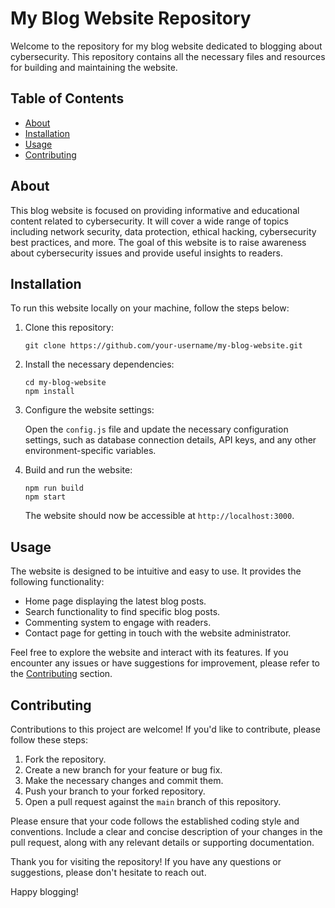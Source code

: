# My Blog Website Repository

Welcome to the repository for my blog website dedicated to blogging about cybersecurity. This repository contains all the necessary files and resources for building and maintaining the website.

## Table of Contents

- [About](#about)
- [Installation](#installation)
- [Usage](#usage)
- [Contributing](#contributing)

## About

This blog website is focused on providing informative and educational content related to cybersecurity. It will cover a wide range of topics including network security, data protection, ethical hacking, cybersecurity best practices, and more. The goal of this website is to raise awareness about cybersecurity issues and provide useful insights to readers.

## Installation

To run this website locally on your machine, follow the steps below:

1. Clone this repository:

   ```
   git clone https://github.com/your-username/my-blog-website.git
   ```

2. Install the necessary dependencies:

   ```
   cd my-blog-website
   npm install
   ```

3. Configure the website settings:

   Open the `config.js` file and update the necessary configuration settings, such as database connection details, API keys, and any other environment-specific variables.

4. Build and run the website:

   ```
   npm run build
   npm start
   ```

   The website should now be accessible at `http://localhost:3000`.

## Usage

The website is designed to be intuitive and easy to use. It provides the following functionality:

- Home page displaying the latest blog posts.
- Search functionality to find specific blog posts.
- Commenting system to engage with readers.
- Contact page for getting in touch with the website administrator.

Feel free to explore the website and interact with its features. If you encounter any issues or have suggestions for improvement, please refer to the [Contributing](#contributing) section.

## Contributing

Contributions to this project are welcome! If you'd like to contribute, please follow these steps:

1. Fork the repository.
2. Create a new branch for your feature or bug fix.
3. Make the necessary changes and commit them.
4. Push your branch to your forked repository.
5. Open a pull request against the `main` branch of this repository.

Please ensure that your code follows the established coding style and conventions. Include a clear and concise description of your changes in the pull request, along with any relevant details or supporting documentation.



Thank you for visiting the repository! If you have any questions or suggestions, please don't hesitate to reach out.

Happy blogging!

